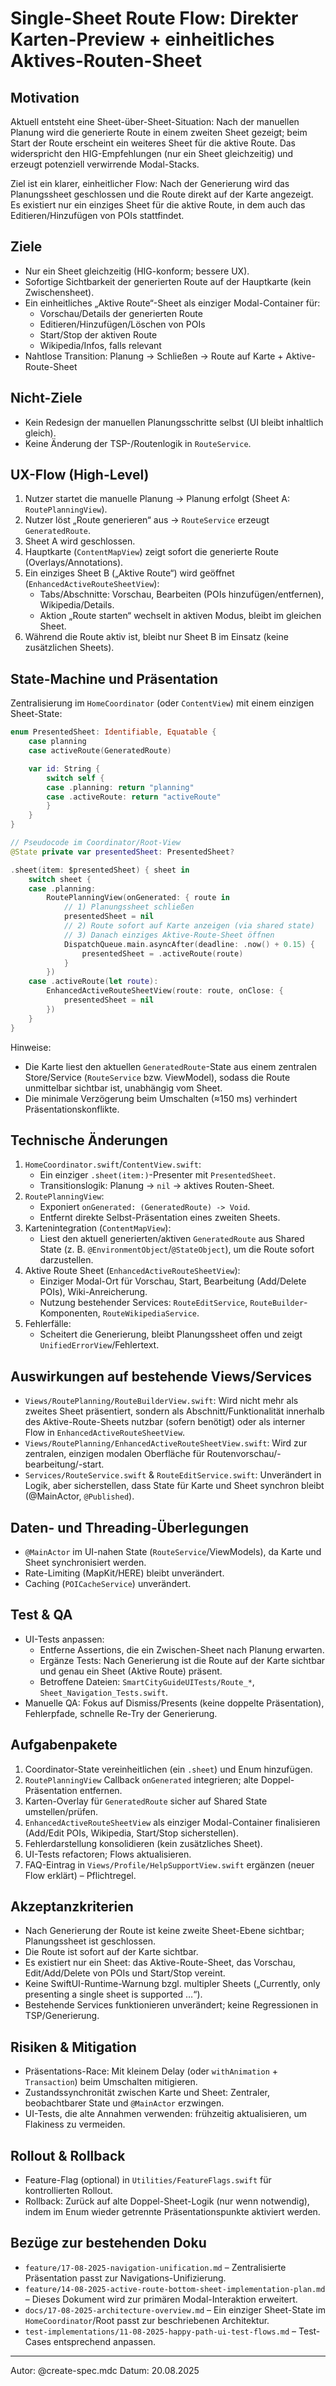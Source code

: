 # Single-Sheet Route Flow: Direkter Karten-Preview + einheitliches Aktives-Routen-Sheet

## Motivation
Aktuell entsteht eine Sheet-über-Sheet-Situation: Nach der manuellen Planung wird die generierte Route in einem zweiten Sheet gezeigt; beim Start der Route erscheint ein weiteres Sheet für die aktive Route. Das widerspricht den HIG-Empfehlungen (nur ein Sheet gleichzeitig) und erzeugt potenziell verwirrende Modal-Stacks.

Ziel ist ein klarer, einheitlicher Flow: Nach der Generierung wird das Planungssheet geschlossen und die Route direkt auf der Karte angezeigt. Es existiert nur ein einziges Sheet für die aktive Route, in dem auch das Editieren/Hinzufügen von POIs stattfindet.

## Ziele
- Nur ein Sheet gleichzeitig (HIG-konform; bessere UX).
- Sofortige Sichtbarkeit der generierten Route auf der Hauptkarte (kein Zwischensheet).
- Ein einheitliches „Aktive Route“-Sheet als einziger Modal-Container für:
  - Vorschau/Details der generierten Route
  - Editieren/Hinzufügen/Löschen von POIs
  - Start/Stop der aktiven Route
  - Wikipedia/Infos, falls relevant
- Nahtlose Transition: Planung → Schließen → Route auf Karte + Aktive-Route-Sheet

## Nicht-Ziele
- Kein Redesign der manuellen Planungsschritte selbst (UI bleibt inhaltlich gleich).
- Keine Änderung der TSP-/Routenlogik in `RouteService`.

## UX-Flow (High-Level)
1. Nutzer startet die manuelle Planung → Planung erfolgt (Sheet A: `RoutePlanningView`).
2. Nutzer löst „Route generieren“ aus → `RouteService` erzeugt `GeneratedRoute`.
3. Sheet A wird geschlossen.
4. Hauptkarte (`ContentMapView`) zeigt sofort die generierte Route (Overlays/Annotations).
5. Ein einziges Sheet B („Aktive Route“) wird geöffnet (`EnhancedActiveRouteSheetView`):
   - Tabs/Abschnitte: Vorschau, Bearbeiten (POIs hinzufügen/entfernen), Wikipedia/Details.
   - Aktion „Route starten“ wechselt in aktiven Modus, bleibt im gleichen Sheet.
6. Während die Route aktiv ist, bleibt nur Sheet B im Einsatz (keine zusätzlichen Sheets).

## State-Machine und Präsentation
Zentralisierung im `HomeCoordinator` (oder `ContentView`) mit einem einzigen Sheet-State:

```swift
enum PresentedSheet: Identifiable, Equatable {
    case planning
    case activeRoute(GeneratedRoute)

    var id: String {
        switch self {
        case .planning: return "planning"
        case .activeRoute: return "activeRoute"
        }
    }
}

// Pseudocode im Coordinator/Root-View
@State private var presentedSheet: PresentedSheet?

.sheet(item: $presentedSheet) { sheet in
    switch sheet {
    case .planning:
        RoutePlanningView(onGenerated: { route in
            // 1) Planungssheet schließen
            presentedSheet = nil
            // 2) Route sofort auf Karte anzeigen (via shared state)
            // 3) Danach einziges Aktive-Route-Sheet öffnen
            DispatchQueue.main.asyncAfter(deadline: .now() + 0.15) {
                presentedSheet = .activeRoute(route)
            }
        })
    case .activeRoute(let route):
        EnhancedActiveRouteSheetView(route: route, onClose: {
            presentedSheet = nil
        })
    }
}
```

Hinweise:
- Die Karte liest den aktuellen `GeneratedRoute`-State aus einem zentralen Store/Service (`RouteService` bzw. ViewModel), sodass die Route unmittelbar sichtbar ist, unabhängig vom Sheet.
- Die minimale Verzögerung beim Umschalten (≈150 ms) verhindert Präsentationskonflikte.

## Technische Änderungen
1. `HomeCoordinator.swift`/`ContentView.swift`:
   - Ein einziger `.sheet(item:)`-Presenter mit `PresentedSheet`.
   - Transitionslogik: Planung → `nil` → aktives Routen-Sheet.
2. `RoutePlanningView`:
   - Exponiert `onGenerated: (GeneratedRoute) -> Void`.
   - Entfernt direkte Selbst-Präsentation eines zweiten Sheets.
3. Kartenintegration (`ContentMapView`):
   - Liest den aktuell generierten/aktiven `GeneratedRoute` aus Shared State (z. B. `@EnvironmentObject`/`@StateObject`), um die Route sofort darzustellen.
4. Aktive Route Sheet (`EnhancedActiveRouteSheetView`):
   - Einziger Modal-Ort für Vorschau, Start, Bearbeitung (Add/Delete POIs), Wiki-Anreicherung.
   - Nutzung bestehender Services: `RouteEditService`, `RouteBuilder`-Komponenten, `RouteWikipediaService`.
5. Fehlerfälle:
   - Scheitert die Generierung, bleibt Planungssheet offen und zeigt `UnifiedErrorView`/Fehlertext.

## Auswirkungen auf bestehende Views/Services
- `Views/RoutePlanning/RouteBuilderView.swift`: Wird nicht mehr als zweites Sheet präsentiert, sondern als Abschnitt/Funktionalität innerhalb des Aktive-Route-Sheets nutzbar (sofern benötigt) oder als interner Flow in `EnhancedActiveRouteSheetView`.
- `Views/RoutePlanning/EnhancedActiveRouteSheetView.swift`: Wird zur zentralen, einzigen modalen Oberfläche für Routenvorschau/-bearbeitung/-start.
- `Services/RouteService.swift` & `RouteEditService.swift`: Unverändert in Logik, aber sicherstellen, dass State für Karte und Sheet synchron bleibt (@MainActor, `@Published`).

## Daten- und Threading-Überlegungen
- `@MainActor` im UI-nahen State (`RouteService`/ViewModels), da Karte und Sheet synchronisiert werden.
- Rate-Limiting (MapKit/HERE) bleibt unverändert.
- Caching (`POICacheService`) unverändert.

## Test & QA
- UI-Tests anpassen:
  - Entferne Assertions, die ein Zwischen-Sheet nach Planung erwarten.
  - Ergänze Tests: Nach Generierung ist die Route auf der Karte sichtbar und genau ein Sheet (Aktive Route) präsent.
  - Betroffene Dateien: `SmartCityGuideUITests/Route_*`, `Sheet_Navigation_Tests.swift`.
- Manuelle QA: Fokus auf Dismiss/Presents (keine doppelte Präsentation), Fehlerpfade, schnelle Re-Try der Generierung.

## Aufgabenpakete
1) Coordinator-State vereinheitlichen (ein `.sheet`) und Enum hinzufügen.
2) `RoutePlanningView` Callback `onGenerated` integrieren; alte Doppel-Präsentation entfernen.
3) Karten-Overlay für `GeneratedRoute` sicher auf Shared State umstellen/prüfen.
4) `EnhancedActiveRouteSheetView` als einziger Modal-Container finalisieren (Add/Edit POIs, Wikipedia, Start/Stop sicherstellen).
5) Fehlerdarstellung konsolidieren (kein zusätzliches Sheet).
6) UI-Tests refactoren; Flows aktualisieren.
7) FAQ-Eintrag in `Views/Profile/HelpSupportView.swift` ergänzen (neuer Flow erklärt) – Pflichtregel.

## Akzeptanzkriterien
- Nach Generierung der Route ist keine zweite Sheet-Ebene sichtbar; Planungssheet ist geschlossen.
- Die Route ist sofort auf der Karte sichtbar.
- Es existiert nur ein Sheet: das Aktive-Route-Sheet, das Vorschau, Edit/Add/Delete von POIs und Start/Stop vereint.
- Keine SwiftUI-Runtime-Warnung bzgl. multipler Sheets („Currently, only presenting a single sheet is supported …“).
- Bestehende Services funktionieren unverändert; keine Regressionen in TSP/Generierung.

## Risiken & Mitigation
- Präsentations-Race: Mit kleinem Delay (oder `withAnimation` + `Transaction`) beim Umschalten mitigieren.
- Zustandssynchronität zwischen Karte und Sheet: Zentraler, beobachtbarer State und `@MainActor` erzwingen.
- UI-Tests, die alte Annahmen verwenden: frühzeitig aktualisieren, um Flakiness zu vermeiden.

## Rollout & Rollback
- Feature-Flag (optional) in `Utilities/FeatureFlags.swift` für kontrollierten Rollout.
- Rollback: Zurück auf alte Doppel-Sheet-Logik (nur wenn notwendig), indem im Enum wieder getrennte Präsentationspunkte aktiviert werden.

## Bezüge zur bestehenden Doku
- `feature/17-08-2025-navigation-unification.md` – Zentralisierte Präsentation passt zur Navigations-Unifizierung.
- `feature/14-08-2025-active-route-bottom-sheet-implementation-plan.md` – Dieses Dokument wird zur primären Modal-Interaktion erweitert.
- `docs/17-08-2025-architecture-overview.md` – Ein einziger Sheet-State im `HomeCoordinator`/Root passt zur beschriebenen Architektur.
- `test-implementations/11-08-2025-happy-path-ui-test-flows.md` – Test-Cases entsprechend anpassen.

---

Autor: @create-spec.mdc
Datum: 20.08.2025

